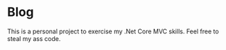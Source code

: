 # Blog

This is a personal project to exercise my .Net Core MVC skills. Feel free to steal my ass code.
